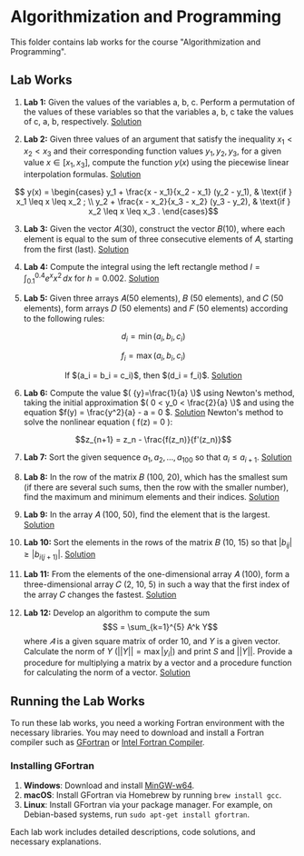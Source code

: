 # Algorithmization and Programming

This folder contains lab works for the course "Algorithmization and Programming".

## Lab Works

1. **Lab 1:** Given the values of the variables a, b, c. Perform a permutation of the values of these variables so that the variables a, b, c take the values of c, a, b, respectively. [Solution](lab_1/)

2. **Lab 2:** Given three values of an argument that satisfy the inequality $x_1 < x_2 < x_3$ and their corresponding function values $y_1, y_2, y_3$, for a given value $x \in [x_1, x_3]$, compute the function $y(x)$ using the piecewise linear interpolation formulas. [Solution](lab_2/)

  ```math
    y(x) = 
    \begin{cases} 
    y_1 + \frac{x - x_1}{x_2 - x_1} (y_2 - y_1), & \text{if } x_1 \leq x \leq x_2 ; \\
    y_2 + \frac{x - x_2}{x_3 - x_2} (y_3 - y_2), & \text{if } x_2 \leq x \leq x_3 .
    \end{cases}
  ```
3. **Lab 3:** Given the vector 𝐴(30), construct the vector 𝐵(10), where each element is equal to the sum of three consecutive elements of 𝐴, starting from the first (last). [Solution](lab_3/)

4. **Lab 4:** Compute the integral using the left rectangle method
        $I = \int_{0.1}^{0.4} e^x x^2 \, dx$ for $h = 0.002$. [Solution](lab_4/)

5. **Lab 5:** Given three arrays 𝐴(50 elements), 𝐵 (50 elements), and 𝐶 (50 elements), form arrays 𝐷 (50 elements) and 𝐹 (50 elements) according to the following rules:
 ```math
    d_i = \min(a_i, b_i, c_i)
 ```

```math
    f_i = \max(a_i, b_i, c_i)
```
   <p align="center">If $(a_i = b_i = c_i)$, then $(d_i = f_i)$. <a href="lab_5/">Solution</a></p>

6. **Lab 6:** Compute the value $( {y}=\frac{1}{a} \)$ using Newton's method, taking the initial approximation $( 0 < y_0 < \frac{2}{a} \)$ and using the equation $f(y) = \frac{y^2}{a} - a = 0 \$. [Solution](lab_6/)
 Newton's method to solve the nonlinear equation \( f(z) = 0 \):

 ```math
 z_{n+1} = z_n - \frac{f(z_n)}{f'(z_n)}
 ```

7. **Lab 7:** Sort the given sequence $a_1, a_2, \ldots, a_{100}$ so that $a_i \leq a_{i+1}$. [Solution](lab_7/)

8. **Lab 8:** In the row of the matrix 𝐵 (100, 20), which has the smallest sum (if there are several such sums, then the row with the smaller number), find the maximum and minimum elements and their indices. [Solution](lab_8/)

9. **Lab 9:** In the array 𝐴 (100, 50), find the element that is the largest. [Solution](lab_9/)
10. **Lab 10:** Sort the elements in the rows of the matrix 𝐵 (10, 15) so that  $|b_{ij}| \geq |b_{i(j+1)}|$. [Solution](lab_10/)
11. **Lab 11:** From the elements of the one-dimensional array 𝐴 (100), form a three-dimensional array 𝐶 (2, 10, 5) in such a way that the first index of the array 𝐶 changes the fastest. [Solution](lab_11/)
12. **Lab 12:** Develop an algorithm to compute the sum
$$S = \sum_{k=1}^{5} A^k Y$$
where $𝐴$ is a given square matrix of order 10, and  $Y$ is a given vector. Calculate the norm of $Y$ $(|| Y || = \max | y_i |)$ and print $S$ and $|| Y ||$. Provide a procedure for multiplying a matrix by a vector and a procedure function for calculating the norm of a vector. [Solution](lab_12/)

## Running the Lab Works

To run these lab works, you need a working Fortran environment with the necessary libraries. You may need to download and install a Fortran compiler such as [GFortran](https://gcc.gnu.org/fortran/) or [Intel Fortran Compiler](https://software.intel.com/content/www/us/en/develop/tools/oneapi/components/fortran-compiler.html).

### Installing GFortran

1. **Windows**: Download and install [MinGW-w64](http://mingw-w64.org/doku.php/download).
2. **macOS**: Install GFortran via Homebrew by running `brew install gcc`.
3. **Linux**: Install GFortran via your package manager. For example, on Debian-based systems, run `sudo apt-get install gfortran`.



Each lab work includes detailed descriptions, code solutions, and necessary explanations.
